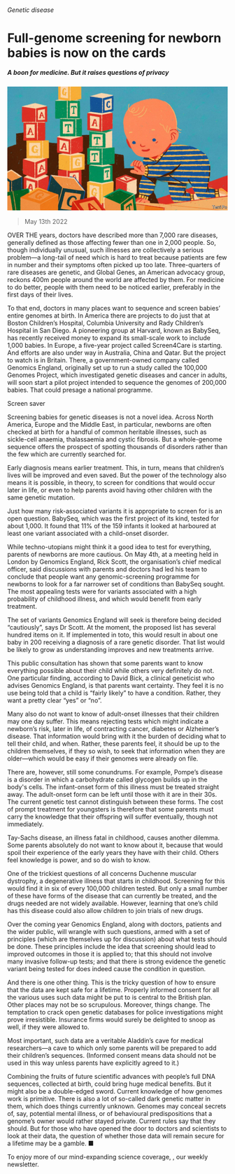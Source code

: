 ###### Genetic disease

# Full-genome screening for newborn babies is now on the cards 

##### A boon for medicine. But it raises questions of privacy 

![image](images/20220514_std001.jpg) 

> May 13th 2022 

OVER THE years, doctors have described more than 7,000 rare diseases, generally defined as those affecting fewer than one in 2,000 people. So, though individually unusual, such illnesses are collectively a serious problem—a long-tail of need which is hard to treat because patients are few in number and their symptoms often picked up too late. Three-quarters of rare diseases are genetic, and Global Genes, an American advocacy group, reckons 400m people around the world are affected by them. For medicine to do better, people with them need to be noticed earlier, preferably in the first days of their lives.

To that end, doctors in many places want to sequence and screen babies’ entire genomes at birth. In America there are projects to do just that at Boston Children’s Hospital, Columbia University and Rady Children’s Hospital in San Diego. A pioneering group at Harvard, known as BabySeq, has recently received money to expand its small-scale work to include 1,000 babies. In Europe, a five-year project called Screen4Care is starting. And efforts are also under way in Australia, China and Qatar. But the project to watch is in Britain. There, a government-owned company called Genomics England, originally set up to run a study called the 100,000 Genomes Project, which investigated genetic diseases and cancer in adults, will soon start a pilot project intended to sequence the genomes of 200,000 babies. That could presage a national programme.


Screen saver

Screening babies for genetic diseases is not a novel idea. Across North America, Europe and the Middle East, in particular, newborns are often checked at birth for a handful of common heritable illnesses, such as sickle-cell anaemia, thalassaemia and cystic fibrosis. But a whole-genome sequence offers the prospect of spotting thousands of disorders rather than the few which are currently searched for.

Early diagnosis means earlier treatment. This, in turn, means that children’s lives will be improved and even saved. But the power of the technology also means it is possible, in theory, to screen for conditions that would occur later in life, or even to help parents avoid having other children with the same genetic mutation.

Just how many risk-associated variants it is appropriate to screen for is an open question. BabySeq, which was the first project of its kind, tested for about 1,000. It found that 11% of the 159 infants it looked at harboured at least one variant associated with a child-onset disorder.

While techno-utopians might think it a good idea to test for everything, parents of newborns are more cautious. On May 4th, at a meeting held in London by Genomics England, Rick Scott, the organisation’s chief medical officer, said discussions with parents and doctors had led his team to conclude that people want any genomic-screening programme for newborns to look for a far narrower set of conditions than BabySeq sought. The most appealing tests were for variants associated with a high probability of childhood illness, and which would benefit from early treatment.

The set of variants Genomics England will seek is therefore being decided “cautiously”, says Dr Scott. At the moment, the proposed list has several hundred items on it. If implemented in toto, this would result in about one baby in 200 receiving a diagnosis of a rare genetic disorder. That list would be likely to grow as understanding improves and new treatments arrive.

This public consultation has shown that some parents want to know everything possible about their child while others very definitely do not. One particular finding, according to David Bick, a clinical geneticist who advises Genomics England, is that parents want certainty. They feel it is no use being told that a child is “fairly likely” to have a condition. Rather, they want a pretty clear “yes” or “no”.

Many also do not want to know of adult-onset illnesses that their children may one day suffer. This means rejecting tests which might indicate a newborn’s risk, later in life, of contracting cancer, diabetes or Alzheimer’s disease. That information would bring with it the burden of deciding what to tell their child, and when. Rather, these parents feel, it should be up to the children themselves, if they so wish, to seek that information when they are older—which would be easy if their genomes were already on file.

There are, however, still some conundrums. For example, Pompe’s disease is a disorder in which a carbohydrate called glycogen builds up in the body's cells. The infant-onset form of this illness must be treated straight away. The adult-onset form can be left until those with it are in their 30s. The current genetic test cannot distinguish between these forms. The cost of prompt treatment for youngsters is therefore that some parents must carry the knowledge that their offspring will suffer eventually, though not immediately.

Tay-Sachs disease, an illness fatal in childhood, causes another dilemma. Some parents absolutely do not want to know about it, because that would spoil their experience of the early years they have with their child. Others feel knowledge is power, and so do wish to know.

One of the trickiest questions of all concerns Duchenne muscular dystrophy, a degenerative illness that starts in childhood. Screening for this would find it in six of every 100,000 children tested. But only a small number of these have forms of the disease that can currently be treated, and the drugs needed are not widely available. However, learning that one’s child has this disease could also allow children to join trials of new drugs.

Over the coming year Genomics England, along with doctors, patients and the wider public, will wrangle with such questions, armed with a set of principles (which are themselves up for discussion) about what tests should be done. These principles include the idea that screening should lead to improved outcomes in those it is applied to; that this should not involve many invasive follow-up tests; and that there is strong evidence the genetic variant being tested for does indeed cause the condition in question.

And there is one other thing. This is the tricky question of how to ensure that the data are kept safe for a lifetime. Properly informed consent for all the various uses such data might be put to is central to the British plan. Other places may not be so scrupulous. Moreover, things change. The temptation to crack open genetic databases for police investigations might prove irresistible. Insurance firms would surely be delighted to snoop as well, if they were allowed to.

Most important, such data are a veritable Aladdin’s cave for medical researchers—a cave to which only some parents will be prepared to add their children’s sequences. (Informed consent means data should not be used in this way unless parents have explicitly agreed to it.)

Combining the fruits of future scientific advances with people’s full DNA sequences, collected at birth, could bring huge medical benefits. But it might also be a double-edged sword. Current knowledge of how genomes work is primitive. There is also a lot of so-called dark genetic matter in them, which does things currently unknown. Genomes may conceal secrets of, say, potential mental illness, or of behavioural predispositions that a genome’s owner would rather stayed private. Current rules say that they should. But for those who have opened the door to doctors and scientists to look at their data, the question of whether those data will remain secure for a lifetime may be a gamble. ■

To enjoy more of our mind-expanding science coverage, , our weekly newsletter.

